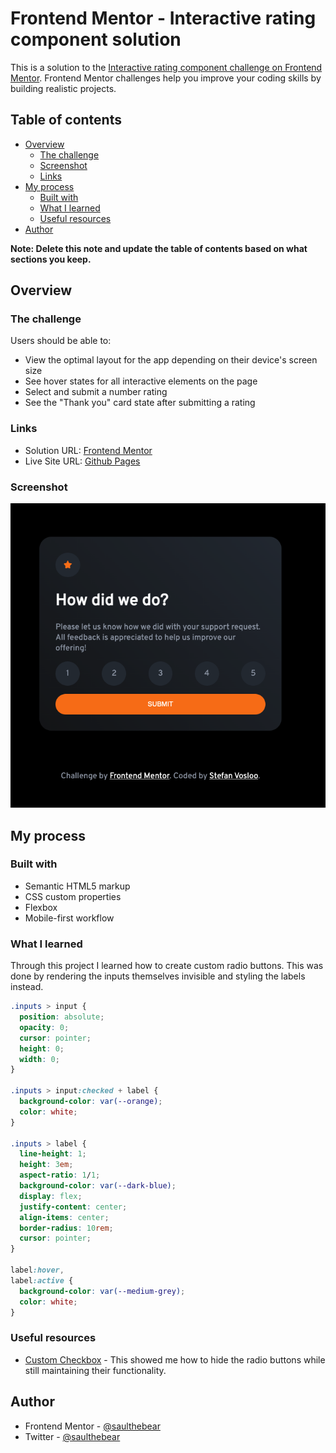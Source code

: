 # Frontend Mentor - Interactive rating component solution

This is a solution to the [Interactive rating component challenge on Frontend Mentor](https://www.frontendmentor.io/challenges/interactive-rating-component-koxpeBUmI). Frontend Mentor challenges help you improve your coding skills by building realistic projects.

## Table of contents

- [Overview](#overview)
  - [The challenge](#the-challenge)
  - [Screenshot](#screenshot)
  - [Links](#links)
- [My process](#my-process)
  - [Built with](#built-with)
  - [What I learned](#what-i-learned)
  - [Useful resources](#useful-resources)
- [Author](#author)

**Note: Delete this note and update the table of contents based on what sections you keep.**

## Overview

### The challenge

Users should be able to:

- View the optimal layout for the app depending on their device's screen size
- See hover states for all interactive elements on the page
- Select and submit a number rating
- See the "Thank you" card state after submitting a rating

### Links

- Solution URL: [Frontend Mentor](https://www.frontendmentor.io/solutions/rating-component-using-pure-html-css-and-js-ry6VWIsVq)
- Live Site URL: [Github Pages](https://saulthebear.github.io/Interactive-Rating-Component/)

### Screenshot

![](./screenshot.png)

## My process

### Built with

- Semantic HTML5 markup
- CSS custom properties
- Flexbox
- Mobile-first workflow

### What I learned

Through this project I learned how to create custom radio buttons.
This was done by rendering the inputs themselves invisible and styling the labels instead.

```css
.inputs > input {
  position: absolute;
  opacity: 0;
  cursor: pointer;
  height: 0;
  width: 0;
}

.inputs > input:checked + label {
  background-color: var(--orange);
  color: white;
}

.inputs > label {
  line-height: 1;
  height: 3em;
  aspect-ratio: 1/1;
  background-color: var(--dark-blue);
  display: flex;
  justify-content: center;
  align-items: center;
  border-radius: 10rem;
  cursor: pointer;
}

label:hover,
label:active {
  background-color: var(--medium-grey);
  color: white;
}
```

### Useful resources

- [Custom Checkbox](https://www.w3schools.com/howto/howto_css_custom_checkbox.asp) - This showed me how to hide the radio buttons while still maintaining their functionality.

## Author

- Frontend Mentor - [@saulthebear](https://www.frontendmentor.io/profile/saulthebear)
- Twitter - [@saulthebear](https://www.twitter.com/saulthebear)
